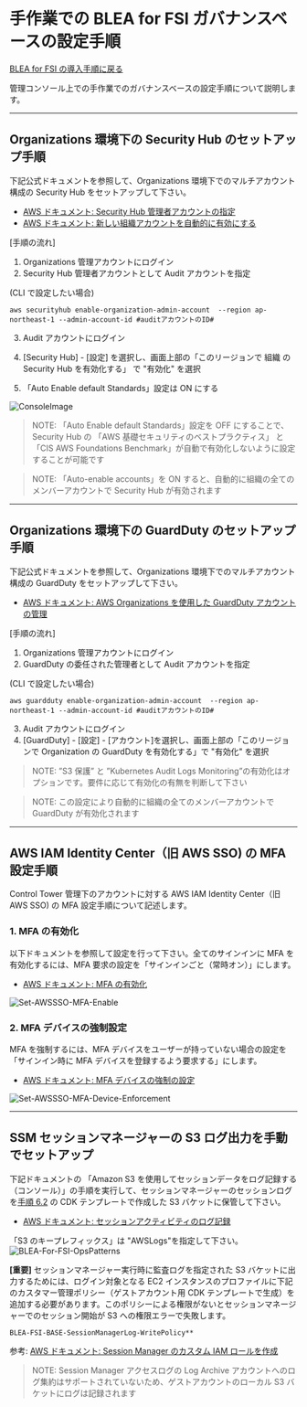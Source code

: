 # 手作業での BLEA for FSI ガバナンスベースの設定手順

[BLEA for FSI の導入手順に戻る](./deploy-governance-base.md)

管理コンソール上での手作業でのガバナンスベースの設定手順について説明します。

---

## Organizations 環境下の Security Hub のセットアップ手順

下記公式ドキュメントを参照して、Organizations 環境下でのマルチアカウント構成の Security Hub をセットアップして下さい。

- [AWS ドキュメント: Security Hub 管理者アカウントの指定](https://docs.aws.amazon.com/securityhub/latest/userguide/designate-orgs-admin-account.html)
- [AWS ドキュメント: 新しい組織アカウントを自動的に有効にする](https://docs.aws.amazon.com/securityhub/latest/userguide/accounts-orgs-auto-enable.html)

[手順の流れ]

1. Organizations 管理アカウントにログイン
2. Security Hub 管理者アカウントとして Audit アカウントを指定

(CLI で設定したい場合)

```
aws securityhub enable-organization-admin-account  --region ap-northeast-1 --admin-account-id #auditアカウントのID#
```

3. Audit アカウントにログイン
4. [Security Hub] - [設定] を選択し、画面上部の「このリージョンで 組織 の Security Hub を有効化する」 で "有効化" を選択

5. 「Auto Enable default Standards」設定は ON にする

![ConsoleImage](images/bleafsi-securityhub-image1.png)

> NOTE: 「Auto Enable default Standards」設定を OFF にすることで、Security Hub の 「AWS 基礎セキュリティのベストプラクティス」 と 「CIS AWS Foundations Benchmark」が自動で有効化しないように設定することが可能です

> NOTE: 「Auto-enable accounts」を ON すると、自動的に組織の全てのメンバーアカウントで Security Hub が有効されます

---

## Organizations 環境下の GuardDuty のセットアップ手順

下記公式ドキュメントを参照して、Organizations 環境下でのマルチアカウント構成の GuardDuty をセットアップして下さい。

- [AWS ドキュメント: AWS Organizations を使用した GuardDuty アカウントの管理](https://docs.aws.amazon.com/ja_jp/guardduty/latest/ug/guardduty_organizations.html)

[手順の流れ]

1. Organizations 管理アカウントにログイン
2. GuardDuty の委任された管理者として Audit アカウントを指定

(CLI で設定したい場合)

```
aws guardduty enable-organization-admin-account  --region ap-northeast-1 --admin-account-id #auditアカウントのID#
```

3. Audit アカウントにログイン
4. [GuardDuty] - [設定] - [アカウント]を選択し、画面上部の「このリージョンで Organization の GuardDuty を有効化する」で "有効化" を選択

> NOTE: ”S3 保護” と ”Kubernetes Audit Logs Monitoring”の有効化はオプションです。要件に応じて有効化の有無を判断して下さい

> NOTE: この設定により自動的に組織の全てのメンバーアカウントで GuardDuty が有効化されます

---

## AWS IAM Identity Center（旧 AWS SSO) の MFA 設定手順

Control Tower 管理下のアカウントに対する AWS IAM Identity Center（旧 AWS SSO) の MFA 設定手順について記述します。

### 1. MFA の有効化

以下ドキュメントを参照して設定を行って下さい。全てのサインインに MFA を有効化するには、MFA 要求の設定を「サインインごと（常時オン）」にします。

- [AWS ドキュメント: MFA の有効化](https://docs.aws.amazon.com/ja_jp/singlesignon/latest/userguide/mfa-enable-how-to.html)

![Set-AWSSSO-MFA-Enable](images/set-awssso-mfa-enable.png)

### 2. MFA デバイスの強制設定

MFA を強制するには、MFA デバイスをユーザーが持っていない場合の設定を「サインイン時に MFA デバイスを登録するよう要求する」にします。

- [AWS ドキュメント: MFA デバイスの強制の設定](https://docs.aws.amazon.com/ja_jp/singlesignon/latest/userguide/how-to-configure-mfa-device-enforcement.html)

![Set-AWSSSO-MFA-Device-Enforcement](images/set-awssso-mfa-device-enforcement.png)

---

## SSM セッションマネージャーの S3 ログ出力を手動でセットアップ

下記ドキュメントの 「Amazon S3 を使用してセッションデータをログ記録する（コンソール）」の手順を実行して、セッションマネージャーのセッションログを[手順 6.2](./deploy-governance-base.md#6-2-log-archive-アカウントにガバナンスベースをデプロイする) の CDK テンプレートで作成した S3 バケットに保管して下さい。

- [AWS ドキュメント: セッションアクティビティのログ記録](https://docs.aws.amazon.com/ja_jp/systems-manager/latest/userguide/session-manager-logging.html)

「S3 のキープレフィックス」は "AWSLogs"を指定して下さい。
![BLEA-For-FSI-OpsPatterns](images/session-manager-log-setup.png)

**[重要]**
セッションマネージャー実行時に監査ログを指定された S3 バケットに出力するためには、ログイン対象となる EC2 インスタンスのプロファイルに下記のカスタマー管理ポリシー（ゲストアカウント用 CDK テンプレートで生成）を追加する必要があります。このポリシーによる権限がないとセッションマネージャーでのセッション開始が S3 への権限エラーで失敗します。

```
BLEA-FSI-BASE-SessionManagerLog-WritePolicy**
```

参考: [AWS ドキュメント: Session Manager のカスタム IAM ロールを作成](https://docs.aws.amazon.com/ja_jp/systems-manager/latest/userguide/getting-started-create-iam-instance-profile.html#create-iam-instance-profile-ssn-logging)

> NOTE: Session Manager アクセスログの Log Archive アカウントへのログ集約はサポートされていないため、ゲストアカウントのローカル S3 バケットにログは記録されます
